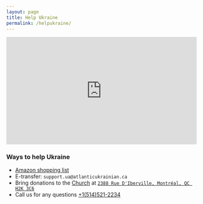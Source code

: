 ```yaml
---
layout: page
title: Help Ukraine
permalink: /helpukraine/
---
```


<div style="position: relative;
  overflow: hidden;
  width: 100%;
  padding-top: 56.25%;">
    <iframe style="position: absolute;
top: 0;
left: 0;
bottom: 0;
right: 0;
width: 100%;
height: 100%;" src="https://www.youtube.com/embed/YK1-bxgVvSw?&autoplay=1" frameborder="0"></iframe>
</div>


### Ways to help Ukraine

* [Amazon shopping list](https://www.amazon.ca/hz/wishlist/ls/34QNHNJ5U3J18?ref_=wl_share)
* E-transfer: `support.ua@atlanticukrainian.ca`
* Bring donations to the [Church](https://goo.gl/maps/bzQcvRP5gcxKyXX1A) at [`2388 Rue D'Iberville, Montréal, QC H2K 3C6`](https://goo.gl/maps/bzQcvRP5gcxKyXX1A)
* Call us for any questions [+1(514)521-2234](tel:+1(514)521-2234)
